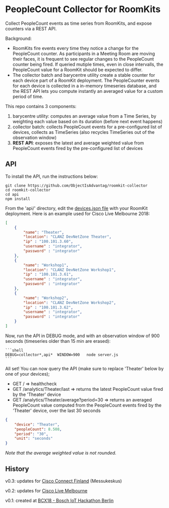 # PeopleCount Collector for RoomKits

Collect PeopleCount events as time series from RoomKits, and expose counters via a REST API.

Background: 
- RoomKits fire events every time they notice a change for the PeopleCount counter. As participants in a Meeting Room are moving their faces, it is frequent to see regular changes to the PeopleCount counter being fired. If queried mutiple times, even in close intervalls, the PeopleCount value for a RoomKit should be expected to differ.
- The collector batch and barycentre utility create a stable counter for each device part of a RoomKit deployment. The PeopleCounter events for each device is collected in a in-memory timeseries database, and the REST API lets you compute instantly an averaged value for a custom period of time.

This repo contains 3 components:
1. barycentre utility: computes an average value from a Time Series, by weighting each value based on its duration (before next event happens)
2. collector batch: collects PeopleCount events for a pre-configured list of devices, collects as TimeSeries (also recycles TimeSeries out of the observation window)
3. **REST API**: exposes the latest and average weighted value from PeopleCount events fired by the pre-configured list of devices


## API

To install the API, run the instructions below:

```shell
git clone https://github.com/ObjectIsAdvantag/roomkit-collector
cd roomkit-collector
cd api
npm install
```

From the 'api/' directory, edit the [devices.json file](api/devices.json) with your RoomKit deployment.
Here is an example used for Cisco Live Melbourne 2018:

```json
[
    {
        "name": "Theater",
        "location": "CLANZ DevNetZone Theater",
        "ip" : "100.101.3.60",
        "username" : "integrator",
        "password" : "integrator"
    },
    {
        "name": "Workshop1",
        "location": "CLANZ DevNetZone Workshop1",
        "ip" : "100.101.3.61",
        "username" : "integrator",
        "password" : "integrator"
    },
    {
        "name": "Workshop2",
        "location": "CLANZ DevNetZone Workshop2",
        "ip" : "100.101.3.62",
        "username" : "integrator",
        "password" : "integrator"
    }
]
```

Now, run the API in DEBUG mode, and with an observation window of 900 seconds (timeseries older than 15 min are erased):

    ```shell
    DEBUG=collector*,api*  WINDOW=900   node server.js
    ```

All set! 
You can now query the API (make sure to replace 'Theater' below by one of your devices);

- GET / => healthcheck
- GET /analytics/Theater/last => returns the latest PeopleCount value fired by the 'Theater' device 
- GET /analytics/Theater/average?period=30 => returns an averaged PeopleCount value computed from the PeopleCount events fired by the 'Theater' device, over the last 30 seconds

```json
{
    "device": "Theater",
    "peopleCount": 8.508,
    "period": "30",
    "unit": "seconds"
}
```

_Note that the average weighted value is not rounded._


## History

v0.3: updates for [Cisco Connect Finland](https://www.cisco.com/c/m/fi_fi/training-events/2018/cisco-connect/index.html#~stickynav=2) (Messukeskus)

v0.2: updates for [Cisco Live Melbourne](https://www.ciscolive.com/anz/)

v0.1: created at [BCX18 - Bosch IoT Hackathon Berlin](https://github.com/ObjectIsAdvantag/hackathon-resources/tree/master/bcx18-berlin)
